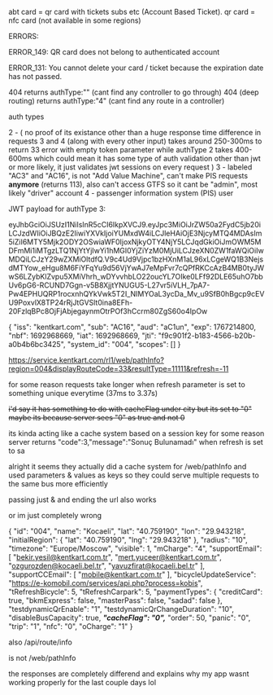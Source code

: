 abt card = qr card with tickets subs etc (Account Based Ticket).
qr card = nfc card (not available in some regions)



ERRORS:

ERROR_149: QR card does not belong to authenticated account

ERROR_131: You cannot delete your card / ticket because the expiration date has not passed.

404 returns authType:"" (cant find any controller to go through)
404 (deep routing) returns authType:"4" (cant find any route in a controller)

auth types

2 - (
	no proof of its existance other than a huge response time difference in requests
	3 and 4 (along with every other input) takes around 250-300ms to return 33 error with empty token parameter
	while authType 2 takes 400-600ms which could mean it has some type of auth validation other than jwt or more likely, it just validates jwt sessions on every request
)
3 - labeled "AC3" and "AC16", is not "Add Value Machine", can't make PIS requests __anymore__ (returns 113), also can't access GTFS so it cant be "admin", most likely "driver" account
4 - passenger information system (PIS) user


JWT payload for authType 3:

eyJhbGciOiJSUzI1NiIsInR5cCI6IkpXVCJ9.eyJpc3MiOiJrZW50a2FydC5jb20iLCJzdWIiOiJBQzE2IiwiYXVkIjoiYUMxdW4iLCJleHAiOjE3NjcyMTQ4MDAsIm5iZiI6MTY5Mjk2ODY2OSwiaWF0IjoxNjkyOTY4NjY5LCJqdGkiOiJmOWM5MDFmMi1iMTgzLTQ1NjYtYjIwYi1hMGI0YjZiYzM0MjUiLCJzeXN0ZW1faWQiOiIwMDQiLCJzY29wZXMiOltdfQ.V9c4Ud9Vjpc1bzHXnM1aL96xLCgeWQ1B3NejsdMTYow_eHgu8M6FiYFqYu9d56VjYwAJ7eMpFvr7cQPfRKCcAzB4MB0tyJWwS6LZybKlZvpu5XMiVhrh_wDYvvhbLO22oucYL7OIke0LFf92DLE65uhO7bbUv6pG6-RCUND7Ggn-v5B8XjjtYNUGU5-L27vr5iVLH_7pA7-Pw4EPHUQRP1rocxnhQYkVwk5T2I_NIMYOaL3ycDa_Mv_u9SfB0hBgcp9cEVU9PoxvlX8TP24rRjJtGVSlt0ina8EFh-20FzlqBPc8OjFjAbjegaynmOtrPOf3hCcrm80ZgS60o4IpOw

{
  "iss": "kentkart.com",
  "sub": "AC16",
  "aud": "aC1un",
  "exp": 1767214800,
  "nbf": 1692968669,
  "iat": 1692968669,
  "jti": "f9c901f2-b183-4566-b20b-a0b4b6bc3425",
  "system_id": "004",
  "scopes": []
}





https://service.kentkart.com/rl1/web/pathInfo?region=004&displayRouteCode=33&resultType=11111&refresh=-11

for some reason requests take longer when refresh parameter is set to something unique everytime
(37ms to 3.37s)

~~i'd say it has something to do with cacheFlag under city but its set to "0"
maybe its because server sees "0" as true and not 0~~

its kinda acting like a cache system based on a session key
for some reason server returns "code":3,"message":"Sonuç Bulunamadı" when refresh is set to sa

alright it seems they actually did a cache system for /web/pathInfo and used parameters & values as keys so they could serve multiple requests to the same bus more efficiently

passing just & and ending the url also works

or im just completely wrong


{
	"id": "004",
	"name": "Kocaeli",
	"lat": "40.759190",
	"lon": "29.943218",
	"initialRegion": {
		"lat": "40.759190",
		"lng": "29.943218"
	},
	"radius": "10",
	"timezone": "Europe/Moscow",
	"visible": 1,
	"mCharge": "4",
	"supportEmail": [
		"bekir.yesil@kentkart.com.tr",
		"mert.yuceer@kentkart.com.tr",
		"ozgurozden@kocaeli.bel.tr",
		"yavuzfirat@kocaeli.bel.tr"
	],
	"supportCCEmail": [
		"mobile@kentkart.com.tr"
	],
	"bicycleUpdateService": "https://e-komobil.com/services/api.php?process=kobis",
	"tRefreshBicycle": 5,
	"tRefreshCarpark": 5,
	"paymentTypes": {
		"creditCard": true,
		"bkmExpress": false,
		"masterPass": false,
		"sadad": false
	},
	"testdynamicQrEnable": "1",
	"testdynamicQrChangeDuration": "10",
	"disableBusCapacity": true,
	***"cacheFlag": "0",***
	"order": 50,
	"panic": "0",
	"trip": "1",
	"nfc": "0",
	"oCharge": "1"
}





also /api/route/info

is not
/web/pathInfo

the responses are completely differend and explains why my app wasnt working properly for the last couple days lol